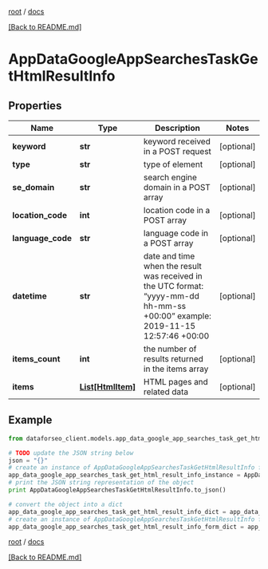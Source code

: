[root](./../ "root") / [docs](./ "docs")

[[Back to README.md]](./../README.md "[Back to README.md]")

# AppDataGoogleAppSearchesTaskGetHtmlResultInfo

## Properties

Name | Type | Description | Notes
------------ | ------------- | ------------- | -------------
**keyword** | **str** | keyword received in a POST request | [optional]
**type** | **str** | type of element | [optional]
**se_domain** | **str** | search engine domain in a POST array | [optional]
**location_code** | **int** | location code in a POST array | [optional]
**language_code** | **str** | language code in a POST array | [optional]
**datetime** | **str** | date and time when the result was received in the UTC format: “yyyy-mm-dd hh-mm-ss +00:00” example: 2019-11-15 12:57:46 +00:00 | [optional]
**items_count** | **int** | the number of results returned in the items array | [optional]
**items** | [**List[HtmlItem]**](HtmlItem.md) | HTML pages and related data | [optional]

## Example

```python
from dataforseo_client.models.app_data_google_app_searches_task_get_html_result_info import AppDataGoogleAppSearchesTaskGetHtmlResultInfo

# TODO update the JSON string below
json = "{}"
# create an instance of AppDataGoogleAppSearchesTaskGetHtmlResultInfo from a JSON string
app_data_google_app_searches_task_get_html_result_info_instance = AppDataGoogleAppSearchesTaskGetHtmlResultInfo.from_json(json)
# print the JSON string representation of the object
print AppDataGoogleAppSearchesTaskGetHtmlResultInfo.to_json()

# convert the object into a dict
app_data_google_app_searches_task_get_html_result_info_dict = app_data_google_app_searches_task_get_html_result_info_instance.to_dict()
# create an instance of AppDataGoogleAppSearchesTaskGetHtmlResultInfo from a dict
app_data_google_app_searches_task_get_html_result_info_form_dict = app_data_google_app_searches_task_get_html_result_info.from_dict(app_data_google_app_searches_task_get_html_result_info_dict)
```

  

[root](./../ "root") / [docs](./ "docs")

[[Back to README.md]](./../README.md "[Back to README.md]")